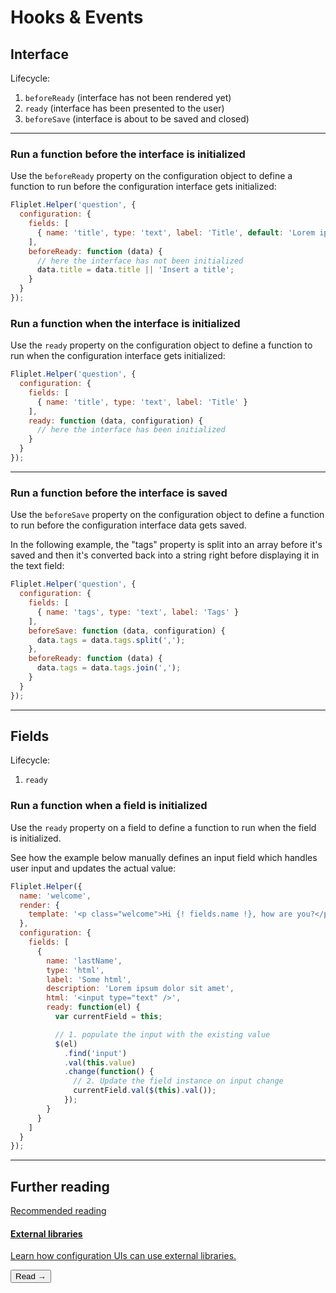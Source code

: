 # Hooks & Events

## Interface

Lifecycle:
1. `beforeReady` (interface has not been rendered yet)
2. `ready` (interface has been presented to the user)
3. `beforeSave` (interface is about to be saved and closed)

---

### Run a function before the interface is initialized

Use the `beforeReady` property on the configuration object to define a function to run before the configuration interface gets initialized:

```js
Fliplet.Helper('question', {
  configuration: {
    fields: [
      { name: 'title', type: 'text', label: 'Title', default: 'Lorem ipsum' }
    ],
    beforeReady: function (data) {
      // here the interface has not been initialized
      data.title = data.title || 'Insert a title';
    }
  }
});
```

### Run a function when the interface is initialized

Use the `ready` property on the configuration object to define a function to run when the configuration interface gets initialized:

```js
Fliplet.Helper('question', {
  configuration: {
    fields: [
      { name: 'title', type: 'text', label: 'Title' }
    ],
    ready: function (data, configuration) {
      // here the interface has been initialized
    }
  }
});
```

---

### Run a function before the interface is saved

Use the `beforeSave` property on the configuration object to define a function to run before the configuration interface data gets saved.

In the following example, the "tags" property is split into an array before it's saved and then it's converted back into a string right before displaying it in the text field:

```js
Fliplet.Helper('question', {
  configuration: {
    fields: [
      { name: 'tags', type: 'text', label: 'Tags' }
    ],
    beforeSave: function (data, configuration) {
      data.tags = data.tags.split(',');
    },
    beforeReady: function (data) {
      data.tags = data.tags.join(',');
    }
  }
});
```

---

## Fields

Lifecycle:
1. `ready`

### Run a function when a field is initialized

Use the `ready` property on a field to define a function to run when the field is initialized.

See how the example below manually defines an input field which handles user input and updates the actual value:

```js
Fliplet.Helper({
  name: 'welcome',
  render: {
    template: '<p class="welcome">Hi {! fields.name !}, how are you?</p>'
  },
  configuration: {
    fields: [
      {
        name: 'lastName',
        type: 'html',
        label: 'Some html',
        description: 'Lorem ipsum dolor sit amet',
        html: '<input type="text" />',
        ready: function(el) {
          var currentField = this;

          // 1. populate the input with the existing value
          $(el)
            .find('input')
            .val(this.value)
            .change(function() {
              // 2. Update the field instance on input change
              currentField.val($(this).val());
            });
        }
      }
    ]
  }
});
```

---

## Further reading

<section class="blocks alt">
  <a class="bl two" href="interface-libraries.html">
    <div>
      <span class="pin">Recommended reading</span>
      <h4>External libraries</h4>
      <p>Learn how configuration UIs can use external libraries.</p>
      <button>Read &rarr;</button>
    </div>
  </a>
</section>
